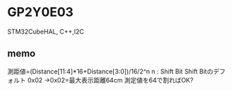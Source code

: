 # GP2Y0E03
STM32CubeHAL, C++,I2C

## memo
測距値=(Distance[11:4]*16+Distance[3:0])/16/2^n 
n : Shift Bit
Shift Bitのデフォルト 0x02 →0x02=最大表示距離64cm 
測定値を64で割ればOK?